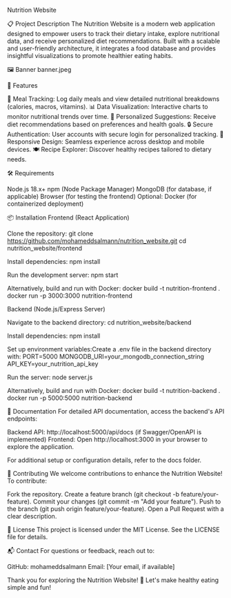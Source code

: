 Nutrition Website


📋 Project Description
The Nutrition Website is a modern web application designed to empower users to track their dietary intake, explore nutritional data, and receive personalized diet recommendations. Built with a scalable and user-friendly architecture, it integrates a food database and provides insightful visualizations to promote healthier eating habits.

🖼️ Banner
banner.jpeg

🌟 Features

🍎 Meal Tracking: Log daily meals and view detailed nutritional breakdowns (calories, macros, vitamins).
📊 Data Visualization: Interactive charts to monitor nutritional trends over time.
🥗 Personalized Suggestions: Receive diet recommendations based on preferences and health goals.
🔒 Secure Authentication: User accounts with secure login for personalized tracking.
📱 Responsive Design: Seamless experience across desktop and mobile devices.
🍽️ Recipe Explorer: Discover healthy recipes tailored to dietary needs.


🛠️ Requirements

Node.js 18.x+
npm (Node Package Manager)
MongoDB (for database, if applicable)
Browser (for testing the frontend)
Optional: Docker (for containerized deployment)


📦 Installation
Frontend (React Application)

Clone the repository:
git clone https://github.com/mohameddsalmann/nutrition_website.git
cd nutrition_website/frontend


Install dependencies:
npm install


Run the development server:
npm start


Alternatively, build and run with Docker:
docker build -t nutrition-frontend .
docker run -p 3000:3000 nutrition-frontend




Backend (Node.js/Express Server)

Navigate to the backend directory:
cd nutrition_website/backend


Install dependencies:
npm install


Set up environment variables:Create a .env file in the backend directory with:
PORT=5000
MONGODB_URI=your_mongodb_connection_string
API_KEY=your_nutrition_api_key


Run the server:
node server.js


Alternatively, build and run with Docker:
docker build -t nutrition-backend .
docker run -p 5000:5000 nutrition-backend




📑 Documentation
For detailed API documentation, access the backend's API endpoints:

Backend API: http://localhost:5000/api/docs (if Swagger/OpenAPI is implemented)
Frontend: Open http://localhost:3000 in your browser to explore the application.

For additional setup or configuration details, refer to the docs folder.

🤝 Contributing
We welcome contributions to enhance the Nutrition Website! To contribute:

Fork the repository.
Create a feature branch (git checkout -b feature/your-feature).
Commit your changes (git commit -m "Add your feature").
Push to the branch (git push origin feature/your-feature).
Open a Pull Request with a clear description.


📜 License
This project is licensed under the MIT License. See the LICENSE file for details.

📬 Contact
For questions or feedback, reach out to:

GitHub: mohameddsalmann
Email: [Your email, if available]

Thank you for exploring the Nutrition Website! 🌿 Let's make healthy eating simple and fun!
